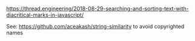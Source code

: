 

https://thread.engineering/2018-08-29-searching-and-sorting-text-with-diacritical-marks-in-javascript/


See: https://github.com/aceakash/string-similarity
to avoid copyrighted names

